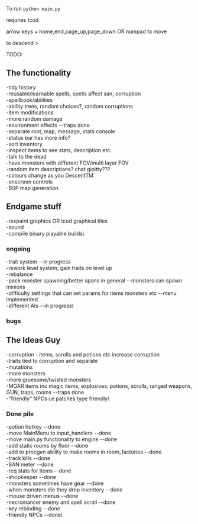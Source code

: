 
To run `python main.py`

requires tcod

arrow keys + home,end,page_up,page_down OR numpad to move

to descend >

TODO: 

## The functionality

-tidy history\
-reusable/learnable spells, spells affect san, corruption\
-spellbook/abilities\
-ability trees, random choices?, random corruptions\
-item modifications\
-more random damage\
-environment effects --traps done\
-separate root, map, message, stats console\
-status bar has more info?\
-sort inventory\
-inspect items to see stats, description etc.\
-talk to the dead\
-have monsters with different FOV/multi layer FOV\
-random item descriptions? chat gipitty???\
-colours change as you DescentTM\
-onscreen controls\
-BSP map generation

## Endgame stuff
-rexpaint graphics OR tcod graphical tiles\
-sound\
-compile binary playable builds\

### ongoing
-trait system --in progress\
-rework level system, gain traits on level up\
-rebalance\
-pack monster spawning/better spans in general --monsters can spawn minions\
-difficulty settings that can set params for items monsters etc --menu implemented\
-different AIs --in progress\

### bugs

## The Ideas Guy

-corruption - items, scrolls and potions etc increase corruption\
-traits tied to corruption and separate\
-mutations\
-more monsters\
-more gruesome/twisted monsters\
-MOAR items inc magic items, explosives, potions, scrolls, ranged weapons, GUN, traps, rooms --traps done\
-"friendly" NPCs i.e patches type friendly\

### Done pile
-potion hotkey --done\
-move MainMenu to input_handlers --done\
-move main.py functionality to engine --done\
-add static rooms by floor --done\
-add to procgen ability to make rooms in room_factories --done\
-track kills --done\
-SAN meter --done\
-req stats for items --done\
-shopkeeper --done\
-monsters sometimes have gear --done\
-when monsters die they drop inventory --done\
-mouse driven menus --done\
-necromancer enemy and spell scroll --done\
-key rebinding --done\
-friendly NPCs --done\
